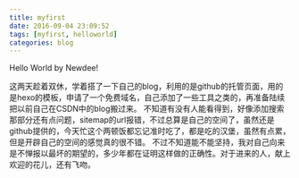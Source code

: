 ```yaml
---
title: myfirst
date: 2016-09-04 23:09:52
tags: [myfirst, helloworld]
categories: blog
---
```

Hello World by Newdee!
<!--more-->
这两天趁着双休，学着搭了一下自己的blog，利用的是github的托管页面，用的是hexo的模板，申请了一个免费域名，自己添加了一些工具之类的，再准备陆续把以前自己在CSDN中的blog搬过来。
不知道有没有人能看得到，好像添加搜索那部分还有点问题，sitemap的url报错，不过总算是自己的空间了，虽然还是github提供的，今天忙这个两顿饭都忘记准时吃了，都是吃的汉堡，虽然有点累，但是开辟自己的空间的感觉真的很不错。
不过不知道能不能坚持，我对自己向来是不惮报以最坏的期望的，多少年都在证明这样做的正确性。对于进来的人，献上欢迎的花儿，还有飞吻。

